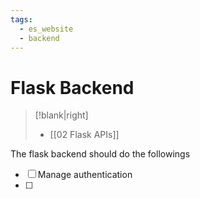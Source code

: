```yaml
---
tags:
  - es_website
  - backend
---
```


# Flask Backend 
>[!blank|right]
>- [[02 Flask APIs]]

The flask backend should do the followings
- [ ] Manage authentication 
- [ ] 